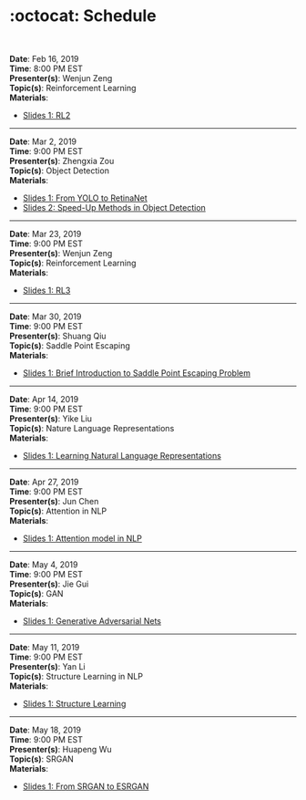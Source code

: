 # :octocat: Schedule
<br/>


**Date**: Feb 16, 2019<br/>
**Time**: 8:00 PM EST<br/>
**Presenter(s)**: Wenjun Zeng<br/>
**Topic(s)**: Reinforcement Learning<br/>
**Materials**:<br/>
- [Slides 1: RL2]()

---


**Date**: Mar 2, 2019<br/>
**Time**: 9:00 PM EST<br/>
**Presenter(s)**: Zhengxia Zou<br/>
**Topic(s)**: Object Detection<br/>
**Materials**:<br/>
- [Slides 1: From YOLO to RetinaNet]()
- [Slides 2: Speed-Up Methods in Object Detection]()

---


**Date**: Mar 23, 2019<br/>
**Time**: 9:00 PM EST<br/>
**Presenter(s)**: Wenjun Zeng<br/>
**Topic(s)**: Reinforcement Learning<br/>
**Materials**:<br/>
- [Slides 1: RL3](https://github.com/yelab-um/seminars/blob/master/materials/RL3.pdf)

---


**Date**: Mar 30, 2019<br/>
**Time**: 9:00 PM EST<br/>
**Presenter(s)**: Shuang Qiu<br/>
**Topic(s)**: Saddle Point Escaping<br/>
**Materials**:<br/>
- [Slides 1: Brief Introduction to Saddle Point Escaping Problem](https://github.com/yelab-um/seminars/blob/master/materials/saddle-seminar.pdf)

---


**Date**: Apr 14, 2019<br/>
**Time**: 9:00 PM EST<br/>
**Presenter(s)**: Yike Liu<br/>
**Topic(s)**: Nature Language Representations<br/>
**Materials**:<br/>
- [Slides 1: Learning Natural Language Representations](https://github.com/yelab-um/seminars/blob/master/materials/echo_0406.pptx)

---


**Date**: Apr 27, 2019<br/>
**Time**: 9:00 PM EST<br/>
**Presenter(s)**: Jun Chen<br/>
**Topic(s)**: Attention in NLP<br/>
**Materials**:<br/>
- [Slides 1: Attention model in NLP](https://github.com/yelab-um/seminars/blob/master/materials/Attention%20Model%20in%20NLP%C2%AD_v2.pdf)

---


**Date**: May 4, 2019<br/>
**Time**: 9:00 PM EST<br/>
**Presenter(s)**: Jie Gui<br/>
**Topic(s)**: GAN<br/>
**Materials**:<br/>
- [Slides 1: Generative Adversarial Nets]()

---


**Date**: May 11, 2019<br/>
**Time**: 9:00 PM EST<br/>
**Presenter(s)**: Yan Li<br/>
**Topic(s)**: Structure Learning in NLP<br/>
**Materials**:<br/>
- [Slides 1: Structure Learning](https://github.com/yelab-um/seminars/blob/master/materials/Structure_learning_NLP.pdf)


---


**Date**: May 18, 2019<br/>
**Time**: 9:00 PM EST<br/>
**Presenter(s)**: Huapeng Wu<br/>
**Topic(s)**: SRGAN<br/>
**Materials**:<br/>
- [Slides 1: From SRGAN to ESRGAN](https://github.com/yelab-um/seminars/blob/master/materials/From%20SRGAN%20to%20ESRGAN.pdf)




